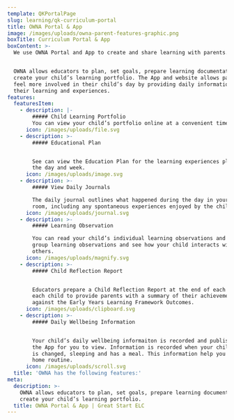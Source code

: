 ```yaml
---
template: QKPortalPage
slug: learning/qk-curriculum-portal
title: OWNA Portal & App
image: /images/uploads/owna-parent-features-graphic.png
boxTitle: Curriculum Portal & App
boxContent: >-
  We use OWNA Portal and App to create and share learning with parents.


  OWNA allows educators to plan, set goals, prepare learning documentation and
  create your child’s learning portfolio. The App and website allows parents to
  feel more involved in their child’s day by providing daily information on
  their learning and experiences.
features:
  featuresItem:
    - description: |-
        ##### Child Learning Portfolio
        You can view your child’s portfolio online at a convenient time.
      icon: /images/uploads/file.svg
    - description: >-
        ##### Educational Plan


        See can view the Education Plan for the learning experiences plans for
        the day and week.
      icon: /images/uploads/image.svg
    - description: >-
        ##### View Daily Journals

        The daily journal outlines what happened during the day in your child’s
        room, including any spontaneous experiences enjoyed by the children.
      icon: /images/uploads/journal.svg
    - description: >-
        ##### Learning Observation

        You can read your child’s individual learning observations and also read
        group learning observations and see how your child interacts with
        others.
      icon: /images/uploads/magnify.svg
    - description: >-
        ##### Child Reflection Report


        Educators prepare a Child Reflection Report at the end of each year for
        each child to provide parents with a summary of their achievements
        against the Early Years Learning Framework Outcomes.
      icon: /images/uploads/clipboard.svg
    - description: >-
        ##### Daily Wellbeing Information


        Your child’s daily wellbeing informaiton is recorded and published on
        the App for you to view. Information is recorded when your child nappy
        is changed, sleeping and has a meal. This information help you plan you
        home routine.
      icon: /images/uploads/scroll.svg
  title: 'OWNA has the following features:'
meta:
  description: >-
    OWNA allows educators to plan, set goals, prepare learning documentation and
    create your child’s learning portfolio.
  title: OWNA Portal & App | Great Start ELC
---
```


